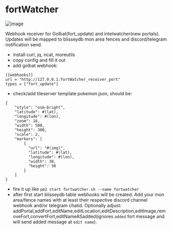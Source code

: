 # fortWatcher

![image](https://github.com/dkmur/fortWatcher/assets/42545952/55687bb8-ff41-411e-88f8-7c1be933d670)



Webhook receiver for Golbat(fort_update) and intelwatcher(new portals).  
Updates will be mapped to blisseydb mon area fences and discord/telegram notification send.

- install curl, jq, ncat, moreutils
- copy config and fill it out
- add golbat webhook:  
```
[[webhooks]]
url = "http://127.0.0.1:fortWatcher_receiver_port"
types = ["fort_update"]
```
- check/add tileserver template pokemon.json, should be:  
```
{
    "style": "osm-bright",
    "latitude": #(lat),
    "longitude": #(lon),
    "zoom": 16,
    "width": 500,
    "height": 300,
    "scale": 2,
    "markers": [
        {
          "url": "#(img)",
          "latitude": #(lat),
          "longitude": #(lon),
          "width": 30,
          "height": 30
        }
    ]
}
```
- fire it up like `pm2 start fortwatcher.sh --name fortwatcher`
- after first start blisseydb table webhooks will be created. Add your mon area/fence names with at least their respective discord channel webhook and/or telegram chatid. Optionally adjust: addPortal,addFort,editName,editLocation,editDescription,editImage,removeFort,convertFort,editNameASadded(ignores `added` fort message and will send added message at `edit name`). 
